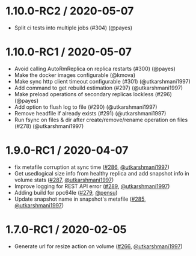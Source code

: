 1.10.0-RC2 / 2020-05-07
========================

  * Split ci tests into multiple jobs (#304) (@payes)

1.10.0-RC1 / 2020-05-07
========================

  * Avoid calling AutoRmReplica on replica restarts (#300) (@payes)
  * Make the docker images configurable (@kmova)
  * Make sync http client timeout configurable (#301) (@utkarshmani1997)
  * Add command to get rebuild estimation (#297) (@utkarshmani1997)
  * Make preload operations of secondary replicas lockless (#296) (@payes)
  * Add option to flush log to file (#290) (@utkarshmani1997)
  * Remove headfile if already exists (#291) (@utkarshmani1997)
  * Run fsync on files & dir after create/remove/rename operation on files (#278) (@utkarshmani1997)

1.9.0-RC1 / 2020-04-07
========================

  *  fix metafile corruption at sync time ([#286](https://www.github.com/openebs/jiva#286), [@utkarshmani1997](https://github.com/utkarshmani1997))
  *  Get usedlogical size info from healthy replica and add snapshot info in volume stats ([#287](https://www.github.com/openebs/jiva#287), [@utkarshmani1997](https://github.com/utkarshmani1997))
  *  Improve logging for REST API error ([#289](https://www.github.com/openebs/jiva#289), [@utkarshmani1997](https://github.com/utkarshmani1997))
  *  Adding build for ppc64le  ([#279](https://www.github.com/openebs/jiva#279), [@pensu](https://github.com/Pensu))
  *  Update snapshot name in snapshot's metafile ([#285](https://www.github.com/openebs/jiva#285), [@utkarshmani1997](https://github.com/utkarshmani1997))

1.7.0-RC1 / 2020-02-05
========================

  *  Generate url for resize action on volume ([#266](https://www.github.com/openebs/jiva#266), [@utkarshmani1997](https://github.com/utkarshmani1997))

